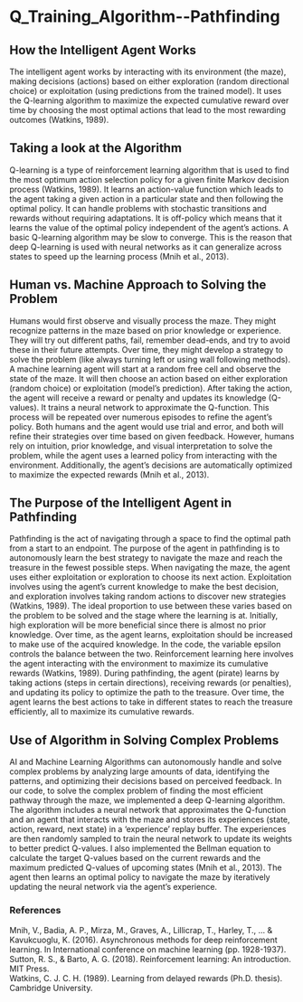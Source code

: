 # Q_Training_Algorithm--Pathfinding

## How the Intelligent Agent Works
The intelligent agent works by interacting with its environment (the maze), making decisions (actions) based on either exploration (random directional choice) or exploitation (using predictions from the trained model). It uses the Q-learning algorithm to maximize the expected cumulative reward over time by choosing the most optimal actions that lead to the most rewarding outcomes (Watkins, 1989). 
## Taking a look at the Algorithm
Q-learning is a type of reinforcement learning algorithm that is used to find the most optimum action selection policy for a given finite Markov decision process (Watkins, 1989). It learns an action-value function which leads to the agent taking a given action in a particular state and then following the optimal policy. 
It can handle problems with stochastic transitions and rewards without requiring adaptations. It is off-policy which means that it learns the value of the optimal policy independent of the agent’s actions. 
A basic Q-learning algorithm may be slow to converge. This is the reason that deep Q-learning is used with neural networks as it can generalize across states to speed up the learning process (Mnih et al., 2013). 
## Human vs. Machine Approach to Solving the Problem
Humans would first observe and visually process the maze. They might recognize patterns in the maze based on prior knowledge or experience. They will try out different paths, fail, remember dead-ends, and try to avoid these in their future attempts. Over time, they might develop a strategy to solve the problem (like always turning left or using wall following methods).
A machine learning agent will start at a random free cell and observe the state of the maze. It will then choose an action based on either exploration (random choice) or exploitation (model’s prediction). After taking the action, the agent will receive a reward or penalty and updates its knowledge (Q-values). It trains a neural network to approximate the Q-function. This process will be repeated over numerous episodes to refine the agent’s policy.
Both humans and the agent would use trial and error, and both will refine their strategies over time based on given feedback. However, humans rely on intuition, prior knowledge, and visual interpretation to solve the problem, while the agent uses a learned policy from interacting with the environment. Additionally, the agent’s decisions are automatically optimized to maximize the expected rewards (Mnih et al., 2013). 
## The Purpose of the Intelligent Agent in Pathfinding
Pathfinding is the act of navigating through a space to find the optimal path from a start to an endpoint. The purpose of the agent in pathfinding is to autonomously learn the best strategy to navigate the maze and reach the treasure in the fewest possible steps.
When navigating the maze, the agent uses either exploitation or exploration to choose its next action. Exploitation involves using the agent’s current knowledge to make the best decision, and exploration involves taking random actions to discover new strategies (Watkins, 1989).
The ideal proportion to use between these varies based on the problem to be solved and the stage where the learning is at. Initially, high exploration will be more beneficial since there is almost no prior knowledge. Over time, as the agent learns, exploitation should be increased to make use of the acquired knowledge. In the code, the variable epsilon controls the balance between the two.
Reinforcement learning here involves the agent interacting with the environment to maximize its cumulative rewards (Watkins, 1989). During pathfinding, the agent (pirate) learns by taking actions (steps in certain directions), receiving rewards (or penalties), and updating its policy to optimize the path to the treasure. Over time, the agent learns the best actions to take in different states to reach the treasure efficiently, all to maximize its cumulative rewards.
## Use of Algorithm in Solving Complex Problems
AI and Machine Learning Algorithms can autonomously handle and solve complex problems by analyzing large amounts of data, identifying the patterns, and optimizing their decisions based on perceived feedback. 
In our code, to solve the complex problem of finding the most efficient pathway through the maze, we implemented a deep Q-learning algorithm. The algorithm includes a neural network that approximates the Q-function and an agent that interacts with the maze and stores its experiences (state, action, reward, next state) in a ‘experience’ replay buffer. The experiences are then randomly sampled to train the neural network to update its weights to better predict Q-values. I also implemented the Bellman equation to calculate the target Q-values based on the current rewards and the maximum predicted Q-values of upcoming states (Mnih et al., 2013). The agent then learns an optimal policy to navigate the maze by iteratively updating the neural network via the agent’s experience.

### References
Mnih, V., Badia, A. P., Mirza, M., Graves, A., Lillicrap, T., Harley, T., ... & Kavukcuoglu, K. (2016). Asynchronous methods for deep reinforcement learning. In International conference on machine learning (pp. 1928-1937). <br/>
Sutton, R. S., & Barto, A. G. (2018). Reinforcement learning: An introduction. MIT Press.<br/>
Watkins, C. J. C. H. (1989). Learning from delayed rewards (Ph.D. thesis). Cambridge University.<br/>
